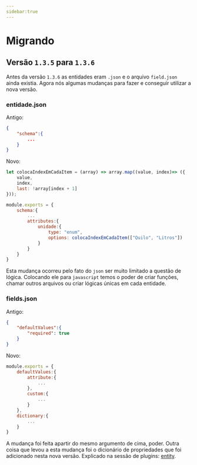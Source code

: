```yaml
---
sidebar:true
---
```


# Migrando

## Versão `1.3.5` para `1.3.6`

Antes da versão `1.3.6` as entidades eram `.json` e o arquivo `field.json` ainda existia. Agora nós algumas mudanças para fazer e conseguir utilizar a nova versão.


### entidade.json
Antigo:
```json
{
	"schema":{
		...
	}
}
```

Novo:
```js
let colocaIndexEmCadaItem = (array) => array.map((value, index)=> ({
	value,
	index,
	last: !array[index + 1]
}));

module.exports = {
	schema:{
		...
		attributes:{
			unidade:{
				type: "enum",
				options: colocaIndexEmCadaItem(["Quilo", "Litros"])
			}
		}
	}
}
```

Esta mudança ocorreu pelo fato do `json` ser muito limitado a questão de lógica. Colocando ele para `javascript` temos o poder de criar funções, chamar outros arquivos ou criar lógicas únicas em cada entidade.

### fields.json

Antigo: 

```json
{
	"defaultValues":{
		"required": true
	}
}
```

Novo:

```js
module.exports = {
	defaultValues:{
		attribute:{
			...
		},
		custom:{
			...
		}
	},
	dictionary:{
		...
	}
}
```

A mudança foi feita apartir do mesmo argumento de cima, poder. Outra coisa que levou a esta mudança foi o dicionário de propriedades que foi adicionado nesta nova versão. Explicado na sessão de plugins:  [entity](/plugins.html#utilizando-dicionarios-e-parametros-default).